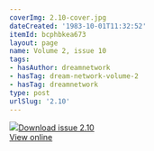 ```yaml
---
coverImg: 2.10-cover.jpg
dateCreated: '1983-10-01T11:32:52'
itemId: bcphbkea673
layout: page
name: Volume 2, issue 10
tags:
- hasAuthor: dreamnetwork
- hasTag: dream-network-volume-2
- hasTag: dreamnetwork
type: post
urlSlug: '2.10'
---
```

<img class="card-journal-img" src="../images/2.10-rect.jpg"/><a href="../files/pdfs/Volume_2/2.10-Dream-Network-Bulletin-Vol.2-No.10.pdf" download="">Download issue 2.10</a><br><a href="../files/pdfs/Volume_2/2.10-Dream-Network-Bulletin-Vol.2-No.10.pdf">View online</a>